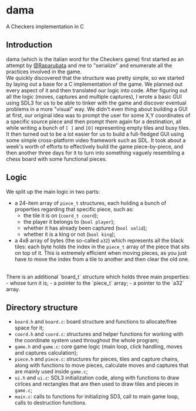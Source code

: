 # dama
A Checkers implementation in C

## Introduction
dama (which is the italian word for the Checkers game) first started as an attempt by [@Raparubata](https://github.com/Raparubata) and me to "serialize" and enumerate all the practices involved in the game.<br>
We quickly discovered that the structure was pretty simple, so we started by laying out a base for a C implementation of the game. We planned out every aspect of it and then translated our logic into code. 
After figuring out all the logic (moves, captures and multiple captures), I wrote a basic GUI using SDL3 for us to be able to tinker with the game and discover eventual problems in a more "visual" way. 
We didn't even thing about building a GUI at first, our original idea was to prompt the user for some X,Y coordinates of a specific source piece and then prompt them again for a destination, all while writing a bunch of `[ ]` and `[O]` representing empty tiles and busy tiles.<br>
It then turned out to be a lot easier for us to build a full-fledged GUI using some simple cross-platform video framework such as SDL.
It took about a week's worth of efforts to effectively build the game piece-by-piece, and then another three days for it to turn into something vaguely resembling a chess board with some functional pieces.

## Logic
We split up the main logic in two parts:
- a 24-item array of `piece_t` structures, each holding a bunch of properties regarding that specific piece, such as:
    - the tile it is on (`coord_t coord`);
    - the player it belongs to (`bool player`);
    - whether it has already been captured (`bool valid`);
    - whether it is a king or not (`bool king`);
- a 4x8 array of bytes (the so-called `a32`) which represents all the black tiles: each byte holds the index in the `piece_t` array of the piece that sits on top of it. This is extremely efficient when moving pieces, as you just have to move the index from a tile to another and then clear the old one.
<br>
There is an additional `board_t` structure which holds three main properties:
- whose turn it is;
- a pointer to the `piece_t` array;
- a pointer to the `a32` array.

## Directory structure
- `board.h` and `board.c`: board structure and functions to allocate/free space for it;
- `coord.h` and `coord.c`: structures and helper functions for working with the coordinate system used throughout the whole program;
- `game.h` and `game.c`: core game logic (main loop, click handling, moves and captures calculation);
- `piece.h` and `piece.c`: structures for pieces, tiles and capture chains, along with functions to move pieces, calculate moves and captures that are mainly used inside `game.c`;
- `ui.h` and `ui.c`: SDL3 initialization code, along with functions to draw cirlces and rectangles that are then used to draw tiles and pieces in `game.c`;
- `main.c`: calls to functions for initializing SD3, call to main game loop, calls to destruction functions.
